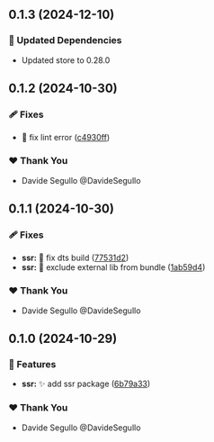 ## 0.1.3 (2024-12-10)

### 🧱 Updated Dependencies

- Updated store to 0.28.0

## 0.1.2 (2024-10-30)

### 🩹 Fixes

- :rotating_light: fix lint error ([c4930ff](https://github.com/nabla-studio/quirks/commit/c4930ff))

### ❤️  Thank You

- Davide Segullo @DavideSegullo

## 0.1.1 (2024-10-30)

### 🩹 Fixes

- **ssr:** :wrench: fix dts build ([77531d2](https://github.com/nabla-studio/quirks/commit/77531d2))
- **ssr:** :bug: exclude external lib from bundle ([1ab59d4](https://github.com/nabla-studio/quirks/commit/1ab59d4))

### ❤️  Thank You

- Davide Segullo @DavideSegullo

## 0.1.0 (2024-10-29)

### 🚀 Features

- **ssr:** :sparkles: add ssr package ([6b79a33](https://github.com/nabla-studio/quirks/commit/6b79a33))

### ❤️  Thank You

- Davide Segullo @DavideSegullo